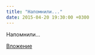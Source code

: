 ```yaml
---
title: "Напомнили..."
date: 2015-04-20 19:30:00 +0300
---
```


Напомнили...

[Вложение](https://vk.com/photo41076938_364047015)
